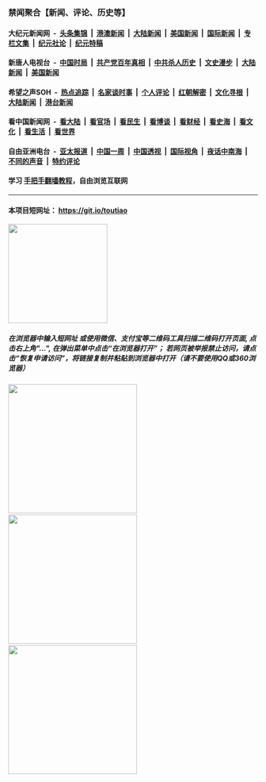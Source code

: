 ### 禁闻聚合【新闻、评论、历史等】

#### 大纪元新闻网 &nbsp;-&nbsp; [头条集锦](indexes/E头条集锦.md?t=02080144) &nbsp;|&nbsp; [港澳新闻](indexes/E港澳新闻.md?t=02080144)  &nbsp;|&nbsp; [大陆新闻](indexes/E大陆新闻.md?t=02080144) &nbsp;|&nbsp; [美国新闻](indexes/E美国新闻.md?t=02080144) &nbsp;|&nbsp; [国际新闻](indexes/E国际新闻.md?t=02080144) &nbsp;|&nbsp; [专栏文集](indexes/E专栏文集.md?t=02080144) &nbsp;|&nbsp; [纪元社论](indexes/E纪元社论.md?t=02080144) &nbsp;|&nbsp; [纪元特稿](indexes/E纪元特稿.md?t=02080144) 

#### 新唐人电视台 &nbsp;-&nbsp; [中国时局](indexes/N中国时局.md?t=02080144) &nbsp;|&nbsp; [共产党百年真相](indexes/N共产党百年真相.md?t=02080144) &nbsp;|&nbsp; [中共杀人历史](indexes/N中共杀人历史.md?t=02080144) &nbsp;|&nbsp; [文史漫步](indexes/N文史漫步.md?t=02080144) &nbsp;|&nbsp; [大陆新闻](indexes/N大陆新闻.md?t=02080144) &nbsp;|&nbsp; [美国新闻](indexes/N美国新闻.md?t=02080144)

#### 希望之声SOH &nbsp;-&nbsp; [热点追踪](indexes/H热点追踪.md?t=02080144) &nbsp;|&nbsp; [名家谈时事](indexes/H名家谈时事.md?t=02080144) &nbsp;|&nbsp; [个人评论](indexes/H个人评论.md?t=02080144)  &nbsp;|&nbsp; [红朝解密](indexes/H红朝解密.md?t=02080144) &nbsp;|&nbsp; [文化寻根](indexes/H文化寻根.md?t=02080144) &nbsp;|&nbsp; [大陆新闻](indexes/H大陆新闻.md?t=02080144) &nbsp;|&nbsp; [港台新闻](indexes/H港台新闻.md?t=02080144)

#### 看中国新闻网 &nbsp;-&nbsp; [看大陆](indexes/S看大陆.md?t=02080144) &nbsp;|&nbsp; [看官场](indexes/S看官场.md?t=02080144) &nbsp;|&nbsp; [看民生](indexes/S看民生.md?t=02080144)  &nbsp;|&nbsp; [看博谈](indexes/S看博谈.md?t=02080144) &nbsp;|&nbsp; [看财经](indexes/S看财经.md?t=02080144) &nbsp;|&nbsp; [看史海](indexes/S看史海.md?t=02080144) &nbsp;|&nbsp; [看文化](indexes/S看文化.md?t=02080144) &nbsp;|&nbsp; [看生活](indexes/S看生活.md?t=02080144) &nbsp;|&nbsp; [看世界](indexes/S看世界.md?t=02080144)

#### 自由亚洲电台 &nbsp;-&nbsp; [亚太报道](indexes/R亚太报道.md?t=02080144) &nbsp;|&nbsp; [中国一周](indexes/R中国一周.md?t=02080144) &nbsp;|&nbsp; [中国透视](indexes/R中国透视.md?t=02080144)  &nbsp;|&nbsp; [国际视角](indexes/R国际视角.md?t=02080144) &nbsp;|&nbsp; [夜话中南海](indexes/R夜话中南海.md?t=02080144) &nbsp;|&nbsp; [不同的声音](indexes/R不同的声音.md?t=02080144) &nbsp;|&nbsp; [特约评论](indexes/R特约评论.md?t=02080144)

#### 学习 [手把手翻墙教程](https://github.com/gfw-breaker/guides/wiki)，自由浏览互联网

----

#### 本项目短网址： https://git.io/toutiao
<img src="https://raw.githubusercontent.com/gfw-breaker/banned-news/master/scripts/img/qr.png" width="200px"/>  

##### 在浏览器中输入短网址 或使用微信、支付宝等二维码工具扫描二维码打开页面, 点击右上角"...", 在弹出菜单中点击“在浏览器打开”； 若网页被举报禁止访问，请点击“恢复申请访问”，将链接复制并粘贴到浏览器中打开（请不要使用QQ或360浏览器）

<img src="https://raw.githubusercontent.com/gfw-breaker/banned-news/master/scripts/img/1.png" width="260px"/> &nbsp; <img src="https://raw.githubusercontent.com/gfw-breaker/banned-news/master/scripts/img/2.png" width="260px"/> &nbsp; <img src="https://raw.githubusercontent.com/gfw-breaker/banned-news/master/scripts/img/3.png" width="260px"/>

